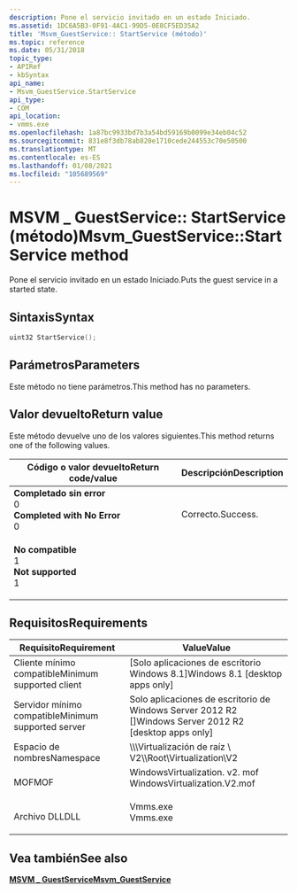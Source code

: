 ```yaml
---
description: Pone el servicio invitado en un estado Iniciado.
ms.assetid: 1DC6A5B3-0F91-4AC1-99D5-0E8CF5ED35A2
title: 'Msvm_GuestService:: StartService (método)'
ms.topic: reference
ms.date: 05/31/2018
topic_type:
- APIRef
- kbSyntax
api_name:
- Msvm_GuestService.StartService
api_type:
- COM
api_location:
- vmms.exe
ms.openlocfilehash: 1a87bc9933bd7b3a54bd59169b0099e34eb04c52
ms.sourcegitcommit: 831e8f3db78ab820e1710cede244553c70e50500
ms.translationtype: MT
ms.contentlocale: es-ES
ms.lasthandoff: 01/08/2021
ms.locfileid: "105689569"
---
```

# <a name="msvm_guestservicestartservice-method"></a><span data-ttu-id="f059d-103">MSVM \_ GuestService:: StartService (método)</span><span class="sxs-lookup"><span data-stu-id="f059d-103">Msvm\_GuestService::StartService method</span></span>

<span data-ttu-id="f059d-104">Pone el servicio invitado en un estado Iniciado.</span><span class="sxs-lookup"><span data-stu-id="f059d-104">Puts the guest service in a started state.</span></span>

## <a name="syntax"></a><span data-ttu-id="f059d-105">Sintaxis</span><span class="sxs-lookup"><span data-stu-id="f059d-105">Syntax</span></span>


```C++
uint32 StartService();
```



## <a name="parameters"></a><span data-ttu-id="f059d-106">Parámetros</span><span class="sxs-lookup"><span data-stu-id="f059d-106">Parameters</span></span>

<span data-ttu-id="f059d-107">Este método no tiene parámetros.</span><span class="sxs-lookup"><span data-stu-id="f059d-107">This method has no parameters.</span></span>

## <a name="return-value"></a><span data-ttu-id="f059d-108">Valor devuelto</span><span class="sxs-lookup"><span data-stu-id="f059d-108">Return value</span></span>

<span data-ttu-id="f059d-109">Este método devuelve uno de los valores siguientes.</span><span class="sxs-lookup"><span data-stu-id="f059d-109">This method returns one of the following values.</span></span>



| <span data-ttu-id="f059d-110">Código o valor devuelto</span><span class="sxs-lookup"><span data-stu-id="f059d-110">Return code/value</span></span>                                                                                                                                             | <span data-ttu-id="f059d-111">Descripción</span><span class="sxs-lookup"><span data-stu-id="f059d-111">Description</span></span>         |
|---------------------------------------------------------------------------------------------------------------------------------------------------------------|---------------------|
| <dl> <span data-ttu-id="f059d-112"><dt>**Completado sin error**</dt> <dt>0</dt></span><span class="sxs-lookup"><span data-stu-id="f059d-112"><dt>**Completed with No Error**</dt> <dt>0</dt></span></span> </dl> | <span data-ttu-id="f059d-113">Correcto.</span><span class="sxs-lookup"><span data-stu-id="f059d-113">Success.</span></span><br/> |
| <dl> <span data-ttu-id="f059d-114"><dt>**No compatible**</dt> <dt>1</dt></span><span class="sxs-lookup"><span data-stu-id="f059d-114"><dt>**Not supported**</dt> <dt>1</dt></span></span> </dl>           |                     |



 

## <a name="requirements"></a><span data-ttu-id="f059d-115">Requisitos</span><span class="sxs-lookup"><span data-stu-id="f059d-115">Requirements</span></span>



| <span data-ttu-id="f059d-116">Requisito</span><span class="sxs-lookup"><span data-stu-id="f059d-116">Requirement</span></span> | <span data-ttu-id="f059d-117">Value</span><span class="sxs-lookup"><span data-stu-id="f059d-117">Value</span></span> |
|-------------------------------------|---------------------------------------------------------------------------------------------------------|
| <span data-ttu-id="f059d-118">Cliente mínimo compatible</span><span class="sxs-lookup"><span data-stu-id="f059d-118">Minimum supported client</span></span><br/> | <span data-ttu-id="f059d-119">\[Solo aplicaciones de escritorio Windows 8.1\]</span><span class="sxs-lookup"><span data-stu-id="f059d-119">Windows 8.1 \[desktop apps only\]</span></span><br/>                                                            |
| <span data-ttu-id="f059d-120">Servidor mínimo compatible</span><span class="sxs-lookup"><span data-stu-id="f059d-120">Minimum supported server</span></span><br/> | <span data-ttu-id="f059d-121">Solo aplicaciones de escritorio de Windows Server 2012 R2 \[\]</span><span class="sxs-lookup"><span data-stu-id="f059d-121">Windows Server 2012 R2 \[desktop apps only\]</span></span><br/>                                                 |
| <span data-ttu-id="f059d-122">Espacio de nombres</span><span class="sxs-lookup"><span data-stu-id="f059d-122">Namespace</span></span><br/>                | <span data-ttu-id="f059d-123">\\\\\\Virtualización de raíz \\ V2</span><span class="sxs-lookup"><span data-stu-id="f059d-123">\\\\Root\\Virtualization\\V2</span></span><br/>                                                                 |
| <span data-ttu-id="f059d-124">MOF</span><span class="sxs-lookup"><span data-stu-id="f059d-124">MOF</span></span><br/>                      | <dl> <span data-ttu-id="f059d-125"><dt>WindowsVirtualization. v2. mof</dt></span><span class="sxs-lookup"><span data-stu-id="f059d-125"><dt>WindowsVirtualization.V2.mof</dt></span></span> </dl> |
| <span data-ttu-id="f059d-126">Archivo DLL</span><span class="sxs-lookup"><span data-stu-id="f059d-126">DLL</span></span><br/>                      | <dl> <span data-ttu-id="f059d-127"><dt>Vmms.exe</dt></span><span class="sxs-lookup"><span data-stu-id="f059d-127"><dt>Vmms.exe</dt></span></span> </dl>                     |



## <a name="see-also"></a><span data-ttu-id="f059d-128">Vea también</span><span class="sxs-lookup"><span data-stu-id="f059d-128">See also</span></span>

<dl> <dt>

[<span data-ttu-id="f059d-129">**MSVM \_ GuestService**</span><span class="sxs-lookup"><span data-stu-id="f059d-129">**Msvm\_GuestService**</span></span>](msvm-guestservice.md)
</dt> </dl>

 

 





